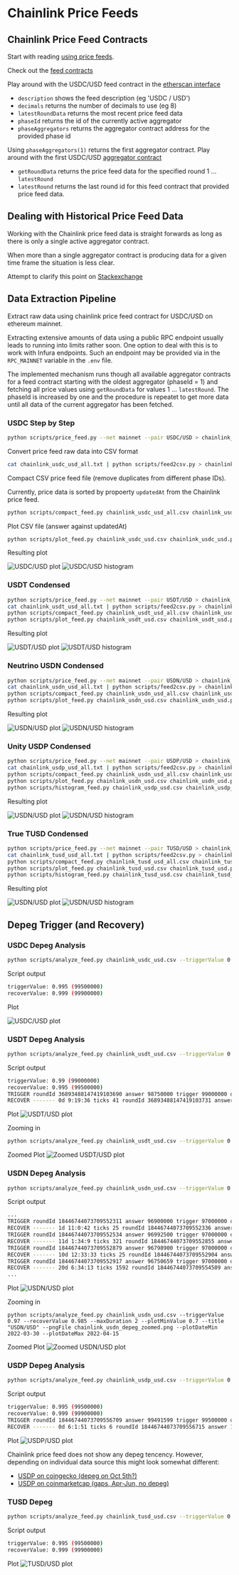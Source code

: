 # Chainlink Price Feeds

## Chainlink Price Feed Contracts

Start with reading [using price feeds](https://docs.chain.link/docs/data-feeds/price-feeds/).

Check out the [feed contracts](https://docs.chain.link/docs/data-feeds/price-feeds/addresses/?network=ethereum)

Play around with the USDC/USD feed contract in the [etherscan interface](https://etherscan.io/address/0x8fFfFfd4AfB6115b954Bd326cbe7B4BA576818f6#readContract)

* `description` shows the feed description (eg 'USDC / USD')
* `decimals` returns the number of decimals to use (eg 8)
* `latestRoundData` returns the most recent price feed data
* `phaseId` returns the id of the currently active aggregator 
* `phaseAggregators` returns the aggregator contract address for the provided phase id

Using `phaseAggregators(1)` returns the first aggregator contract. 
Play around with the first USDC/USD [aggregator contract](https://etherscan.io/address/0x3B15a92872435C01c27201AAe0968839fB45217D#readContract)

* `getRoundData` returns the price feed data for the specified round 1 ... `latestRound`
* `latestRound` returns the last round id for this feed contract that provided price feed data.

## Dealing with Historical Price Feed Data

Working with the Chainlink price feed data is straight forwards as long as there is only a single active aggregator contract.

When more than a single aggregator contract is producing data for a given time frame the situation is less clear.

Attempt to clarify this point on [Stackexchange](https://ethereum.stackexchange.com/questions/114835/read-all-historical-price-data-of-a-chainlink-price-feed-in-javascript/138131#138131)

## Data Extraction Pipeline

Extract raw data using chainlink price feed contract for USDC/USD on ethereum mainnet.

Extracting extensive amounts of data using a public RPC endpoint usually leads to running into limits rather soon.
One option to deal with this is to work with Infura endpoints.
Such an endpoint may be provided via in the `RPC_MAINNET` variable in the `.env` file.

The implemented mechanism runs though all available aggregator contracts for a feed contract starting with the oldest aggregator (phaseId = 1) and fetching all price values using `getRoundData` for values 1 ... `latestRound`.
The phaseId is increased by one and the procedure is repeatet to get more data until all data of the current aggregator has been fetched.
### USDC Step by Step

```bash
python scripts/price_feed.py --net mainnet --pair USDC/USD > chainlink_usdc_usd_all.txt
```

Convert price feed raw data into CSV format

```bash
cat chainlink_usdc_usd_all.txt | python scripts/feed2csv.py > chainlink_usdc_usd_all.csv
```

Compact CSV price feed file (remove duplicates from different phase IDs).

Currently, price data is sorted by propoerty `updatedAt` from the Chainlink price feed.

```bash
python scripts/compact_feed.py chainlink_usdc_usd_all.csv chainlink_usdc_usd.csv
```

Plot CSV file (answer against updatedAt)

```bash
python scripts/plot_feed.py chainlink_usdc_usd.csv chainlink_usdc_usd.png --title "USDC/USD"
```

Resulting plot

![USDC/USD plot](./chainlink_usdc_usd.png) 
![USDC/USD histogram](./chainlink_usdc_usd_hist.png)


### USDT Condensed

```bash
python scripts/price_feed.py --net mainnet --pair USDT/USD > chainlink_usdt_usd_all.txt
cat chainlink_usdt_usd_all.txt | python scripts/feed2csv.py > chainlink_usdt_usd_all.csv
python scripts/compact_feed.py chainlink_usdt_usd_all.csv chainlink_usdt_usd.csv
python scripts/plot_feed.py chainlink_usdt_usd.csv chainlink_usdt_usd.png --title "USDT/USD"
```

Resulting plot

![USDT/USD plot](./chainlink_usdt_usd.png)
![USDT/USD histogram](./chainlink_usdt_usd_hist.png)

### Neutrino USDN Condensed

```bash
python scripts/price_feed.py --net mainnet --pair USDN/USD > chainlink_usdn_usd_all.txt
cat chainlink_usdn_usd_all.txt | python scripts/feed2csv.py > chainlink_usdn_usd_all.csv
python scripts/compact_feed.py chainlink_usdn_usd_all.csv chainlink_usdn_usd.csv
python scripts/plot_feed.py chainlink_usdn_usd.csv chainlink_usdn_usd.png --title "USDN/USD"
```

Resulting plot

![USDN/USD plot](./chainlink_usdn_usd.png)
![USDN/USD histogram](./chainlink_usdn_usd_hist.png)

### Unity USDP Condensed

```bash
python scripts/price_feed.py --net mainnet --pair USDP/USD > chainlink_usdp_usd_all.txt
cat chainlink_usdp_usd_all.txt | python scripts/feed2csv.py > chainlink_usdp_usd_all.csv
python scripts/compact_feed.py chainlink_usdn_usd_all.csv chainlink_usdn_usd.csv
python scripts/plot_feed.py chainlink_usdn_usd.csv chainlink_usdn_usd.png --title "USDN/USD"
python scripts/histogram_feed.py chainlink_usdp_usd.csv chainlink_usdp_usd_hist.png --title "USDP/USD"
```

Resulting plot

![USDN/USD plot](./chainlink_usdp_usd.png)
![USDN/USD histogram](./chainlink_usdp_usd_hist.png)

### True TUSD Condensed

```bash
python scripts/price_feed.py --net mainnet --pair TUSD/USD > chainlink_tusd_usd_all.txt
cat chainlink_tusd_usd_all.txt | python scripts/feed2csv.py > chainlink_tusd_usd_all.csv
python scripts/compact_feed.py chainlink_tusd_usd_all.csv chainlink_tusd_usd.csv
python scripts/plot_feed.py chainlink_tusd_usd.csv chainlink_tusd_usd.png --title "TUSD/USD"
python scripts/histogram_feed.py chainlink_tusd_usd.csv chainlink_tusd_usd_hist.png --title "TUSD/USD"
```

Resulting plot

![USDN/USD plot](./chainlink_tusd_usd.png)
![USDN/USD histogram](./chainlink_tusd_usd_hist.png)

## Depeg Trigger (and Recovery)
### USDC Depeg Analysis

```bash
python scripts/analyze_feed.py chainlink_usdc_usd.csv --triggerValue 0.995 --recoverValue 0.999 --maxDuration 1 --plotMinValue 0.97 --title "USDC/USD" --pngFile chainlink_usdc_depeg.png
```

Script output

```bash
triggerValue: 0.995 (99500000)
recoverValue: 0.999 (99900000)
```

Plot

![USDC/USD plot](./chainlink_usdc_depeg.png)

### USDT Depeg Analysis

```bash
python scripts/analyze_feed.py chainlink_usdt_usd.csv --triggerValue 0.99 --recoverValue 0.995 --maxDuration 1 --plotMinValue 0.9 --title "USDT/USD" --pngFile chainlink_usdt_depeg.png
```

Script output

```bash
triggerValue: 0.99 (99000000)
recoverValue: 0.995 (99500000)
TRIGGER roundId 36893488147419103690 answer 98750000 trigger 99000000 dateTimeAt 2022-05-12 06:23:41
RECOVER ------- 0d 9:19:36 ticks 41 roundId 36893488147419103731 answer 99753476 dateTimeAt 2022-05-12 15:43:17
```

Plot
![USDT/USD plot](./chainlink_usdt_depeg.png)

Zooming in

```bash
python scripts/analyze_feed.py chainlink_usdt_usd.csv --triggerValue 0.99 --recoverValue 0.995 --maxDuration 1 --plotMinValue 0.9 --title "USDT/USD" --pngFile chainlink_usdt_depeg_zoomed.png --plotDateMin 2022-05-10 --plotDateMax 2022-05-15
```

Zoomed Plot
![Zoomed USDT/USD plot](./chainlink_usdt_depeg_zoomed.png)

### USDN Depeg Analysis

```bash
python scripts/analyze_feed.py chainlink_usdn_usd.csv --triggerValue 0.97 --recoverValue 0.985 --maxDuration 2 --plotMinValue 0.85 --title "USDN/USD" --pngFile chainlink_usdn_depeg.png
```

Script output

```bash
...
TRIGGER roundId 18446744073709552311 answer 96900000 trigger 97000000 dateTimeAt 2022-01-24 08:05:45
RECOVER ------- 1d 11:0:42 ticks 25 roundId 18446744073709552336 answer 98622300 dateTimeAt 2022-01-25 19:06:27
TRIGGER roundId 18446744073709552534 answer 96992500 trigger 97000000 dateTimeAt 2022-04-03 00:00:20
RECOVER ------- 11d 1:34:9 ticks 321 roundId 18446744073709552855 answer 98613144 dateTimeAt 2022-04-14 01:34:29
TRIGGER roundId 18446744073709552879 answer 96798900 trigger 97000000 dateTimeAt 2022-04-24 11:16:04
RECOVER ------- 10d 12:33:33 ticks 25 roundId 18446744073709552904 answer 98858013 dateTimeAt 2022-05-04 23:49:37
TRIGGER roundId 18446744073709552917 answer 96750659 trigger 97000000 dateTimeAt 2022-05-10 00:09:57
RECOVER ------- 20d 6:34:13 ticks 1592 roundId 18446744073709554509 answer 98603667 dateTimeAt 2022-05-30 06:44:10
...
```

Plot
![USDN/USD plot](./chainlink_usdn_depeg.png)

Zooming in 

```
python scripts/analyze_feed.py chainlink_usdn_usd.csv --triggerValue 0.97 --recoverValue 0.985 --maxDuration 2 --plotMinValue 0.7 --title "USDN/USD" --pngFile chainlink_usdn_depeg_zoomed.png --plotDateMin 2022-03-30 --plotDateMax 2022-04-15
```

Zoomed Plot
![Zoomed USDN/USD plot](./chainlink_usdn_depeg_zoomed.png)


### USDP Depeg Analysis

```bash
python scripts/analyze_feed.py chainlink_usdp_usd.csv --triggerValue 0.995 --recoverValue 0.999 --maxDuration 2 --plotMinValue 0.85 --title "USDP/USD" --pngFile chainlink_usdp_depeg.png
```

Script output

```bash
triggerValue: 0.995 (99500000)
recoverValue: 0.999 (99900000)
TRIGGER roundId 18446744073709556709 answer 99491599 trigger 99500000 dateTimeAt 2022-04-21 16:06:37
RECOVER ------- 0d 6:1:51 ticks 6 roundId 18446744073709556715 answer 100002098 dateTimeAt 2022-04-21 22:08:28
```

Plot
![USDP/USD plot](./chainlink_usdp_depeg.png)

Chainlink price feed does not show any depeg tencency.
However, depending on individual data source this might look somewhat different:

* [USDP on coingecko (depeg on Oct 5th?)](https://www.coingecko.com/en/coins/usdp)
* [USDP on coinmarketcap (gaps, Apr-Jun, no depeg)](https://coinmarketcap.com/currencies/usdp/)

### TUSD Depeg

```bash
python scripts/analyze_feed.py chainlink_tusd_usd.csv --triggerValue 0.995 --recoverValue 0.999 --maxDuration 2 --plotMinValue 0.85 --title "TUSD/USD" --pngFile chainlink_tusd_depeg.png
```

Script output

```bash
triggerValue: 0.995 (99500000)
recoverValue: 0.999 (99900000)
```

Plot
![TUSD/USD plot](./chainlink_tusd_depeg.png)
